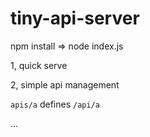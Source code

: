 # tiny-api-server

npm install  =>  node index.js

1, quick serve

2, simple api management 

`apis/a` defines `/api/a`

...